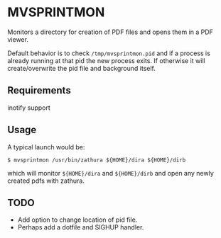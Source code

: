 MVSPRINTMON
===========

Monitors a directory for creation of PDF files and
opens them in a PDF viewer.

Default behavior is to check `/tmp/mvsprintmon.pid` and
if a process is already running at that pid the new process exits.
If otherwise it will create/overwrite the pid file and background itself.

Requirements
------------
inotify support

Usage
-----
A typical launch would be:
```
$ mvsprintmon /usr/bin/zathura ${HOME}/dira ${HOME}/dirb
```
which will monitor `${HOME}/dira` and `${HOME}/dirb` and open
any newly created pdfs with zathura.

TODO
----
* Add option to change location of pid file.
* Perhaps add a dotfile and SIGHUP handler.

